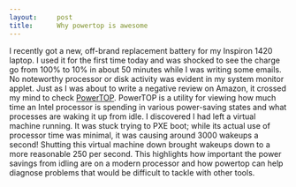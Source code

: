 ```yaml
---
layout:     post
title:      Why powertop is awesome
---
```



I recently got a new, off-brand replacement battery for my Inspiron 1420 laptop. I used it for the first time today and was shocked to see the charge go from 100% to 10% in about 50 minutes while I was writing some emails. No noteworthy processor or disk activity was evident in my system monitor applet. Just as I was about to write a negative review on Amazon, it crossed my mind to check [PowerTOP](http://www.lesswatts.org/projects/powertop/). PowerTOP is a utility for viewing how much time an Intel processor is spending in various power-saving states and what processes are waking it up from idle. I discovered I had left a virtual machine running. It was stuck trying to PXE boot; while its actual use of processor time was minimal, it was causing around 3000 wakeups a second! Shutting this virtual machine down brought wakeups down to a more reasonable 250 per second. This highlights how important the power savings from idling are on a modern processor and how powertop can help diagnose problems that would be difficult to tackle with other tools.





